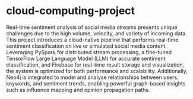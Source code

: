 # cloud-computing-project

Real-time sentiment analysis of social media streams presents unique challenges due to the high volume, velocity, and variety of incoming data. This project introduces a cloud-native pipeline that performs real-time sentiment classification on live or simulated social media content. Leveraging PySpark for distributed stream processing, a fine-tuned TensorFlow Large Language Model (LLM) for accurate sentiment classification, and Firebase for real-time result storage and visualization, the system is optimized for both performance and scalability. Additionally, Neo4j is integrated to model and analyse relationships between users, keywords, and sentiment trends, enabling powerful graph-based insights such as influence mapping and opinion propagation paths.
